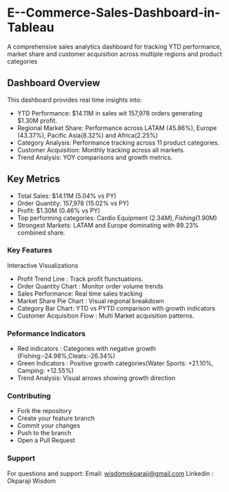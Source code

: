 # E--Commerce-Sales-Dashboard-in-Tableau
A comprehensive sales analytics dashboard for tracking YTD performance, market share and customer acquisition across multiple regions and product categories

## Dashboard Overview
This dashboard provides real time insights into:
- YTD Performance: $14.11M in sales wit 157,978 orders generating $1.30M profit.
- Regional Market Share: Performance across LATAM (45.86%), Europe (43.37%), Pacific Asia(8.32%) and Africa(2.25%)
- Category Analysis: Performance tracking across 11 product categories.
- Customer Acquisition: Monthly tracking across all markets.
- Trend Analysis: YOY comparisons and growth metrics.

## Key Metrics
- Total Sales: $14.11M (5.04% vs PY)
- Order Quantity: 157,978 (15.02% vs PY)
- Profit: $1.30M (0.46% vs PY)
- Top performing categories: Cardio Equipment ($2.34M), Fishing($1.90M)
- Strongest Markets: LATAM and Europe dominating with 89.23% combined share.

### Key Features
Interactive Visualizations
- Profit Trend Line : Track profit flunctuations.
- Order Quantity Chart : Monitor order volume trends
- Sales Performance: Real time sales tracking
- Market Share Pie Chart : Visual regional breakdown
- Category Bar Chart: YTD vs PYTD comparison with growth indicators
- Customer Acquisition Flow : Multi Market acquisition patterns.

### Peformance Indicators
- Red indicators : Categories with negative growth (Fishing:-24.98%,Cleats:-26.34%)
- Green Indicators : Positive growth categories(Water Sports: +21.10%, Camping: +12.55%)
- Trend Analysis: Visual arrows showing growth direction

### Contributing
- Fork the repository
- Create your feature branch
- Commit your changes
- Push to the branch
- Open a Pull Request

### Support
For questions and support:
Email: wisdomokparaji@gmail.com
Linkedin : Okparaji Wisdom

  

